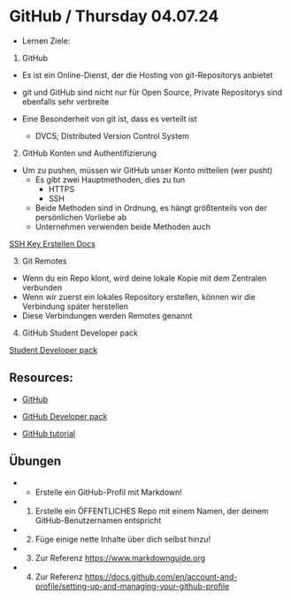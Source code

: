 # GitHub / Thursday 04.07.24

- Lernen Ziele:

1. GitHub

- Es ist ein Online-Dienst, der die Hosting von git-Repositorys anbietet

- git und GitHub sind nicht nur für Open Source, Private Repositorys sind ebenfalls sehr verbreite

- Eine Besonderheit von git ist, dass es verteilt ist
  - DVCS; Distributed Version Control System

2. GitHub Konten und Authentifizierung

- Um zu pushen, müssen wir GitHub unser Konto mitteilen (wer pusht)
  - Es gibt zwei Hauptmethoden, dies zu tun
    - HTTPS
    - SSH
  - Beide Methoden sind in Ordnung, es hängt größtenteils von der persönlichen Vorliebe ab
  - Unternehmen verwenden beide Methoden auch

[SSH Key Erstellen Docs](https://docs.github.com/en/authentication/connecting-to-github-with-ssh/generating-a-new-ssh-key-and-adding-it-to-the-ssh-agent)

3. Git Remotes

- Wenn du ein Repo klont, wird deine lokale Kopie mit dem Zentralen verbunden
- Wenn wir zuerst ein lokales Repository erstellen, können wir die Verbindung später herstellen
- Diese Verbindungen werden Remotes genannt

4. GitHub Student Developer pack

[Student Developer pack](https://github.com/education/students)

## Resources:

- [GitHub](https://github.com/)

- [GitHub Developer pack](https://github.com/education/students)

- [GitHub tutorial](https://docs.github.com/en/get-started/start-your-journey/hello-world)

## Übungen

- - Erstelle ein GitHub-Profil mit Markdown!
- 1. Erstelle ein ÖFFENTLICHES Repo mit einem Namen, der deinem GitHub-Benutzernamen entspricht
- 2. Füge einige nette Inhalte über dich selbst hinzu!
- 3. Zur Referenz https://www.markdownguide.org
- 4. Zur Referenz https://docs.github.com/en/account-and-profile/setting-up-and-managing-your-github-profile
